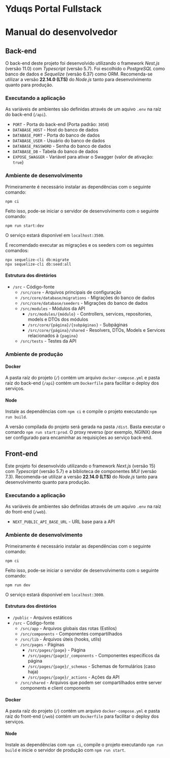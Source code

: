 # Yduqs Portal Fullstack

# Manual do desenvolvedor

## Back-end

O back-end deste projeto foi desenvolvido utilizando o framework _Nest.js_ (versão 11.0) com _Typescript_ (versão 5.7). Foi escolhido o _PostgreSQL_ como banco de dados e _Sequelize_ (versão 6.37) como ORM. Recomenda-se utilizar a versão **22.14.0 (LTS)** do _Node.js_ tanto para desenvolvimento quanto para produção.

### Executando a aplicação

As variáveis de ambientes são definidas através de um aquivo `.env` na raíz do back-end (`/api`).

- `PORT` - Porta do back-end (Porta padrão: `3050`)
- `DATABASE_HOST` - Host do banco de dados
- `DATABASE_PORT` - Porta do banco de dados
- `DATABASE_USER` - Usuário do banco de dados
- `DATABASE_PASSWORD` - Senha do banco de dados
- `DATABASE_DB` - Tabela do banco de dados
- `EXPOSE_SWAGGER` - Variável para ativar o Swagger (valor de ativação: `true`)

### Ambiente de desenvolvimento

Primeiramente é necessário instalar as dependências com o seguinte comando:

```shell
npm ci
```

Feito isso, pode-se iniciar o servidor de desenvolvimento com o seguinte comando:

```shell
npm run start:dev
```

O serviço estará disponível em `localhost:3500`.

É recomendado executar as migrações e os seeders com os seguintes comandos:

```shell
npx sequelize-cli db:migrate
npx sequelize-cli db:seed:all
```

#### Estrutura dos diretórios

- `/src` - Código-fonte
  - `/src/core` - Arquivos principais de configuração
  - `/src/core/database/migrations` - Migrações do banco de dados
  - `/src/core/database/seeders` - Migrações do banco de dados
  - `/src/modules` - Módulos da API
    - `/src/modules/{módulo}` - Controllers, services, repositories, models e DTOs dos módulos
    - `/src/core/{página}/{subpáginas}` - Subpáginas
    - `/src/core/{página}/shared` - Resolvers, DTOs, Models e Services relacionados à `{pagina}`
  - `/src/tests` - Testes da API

### Ambiente de produção

#### Docker

A pasta raíz do projeto (`/`) contém um arquivo `docker-compose.yml` e pasta raíz do back-end (`/api`) contém um `Dockerfile` para facilitar o deploy dos serviços.

#### Node

Instale as dependências com `npm ci` e compile o projeto executando `npm run build`.

A versão compilada do projeto será gerada na pasta `/dist`. Basta executar o comando `npm run start:prod`. O proxy reverso (por exemplo, NGINX) deve ser configurado para encaminhar as requisições ao serviço back-end.

## Front-end

Este projeto foi desenvolvido utilizando o framework _Next.js_ (versão 15) com _Typescript_ (versão 5.7) e a biblioteca de componentes _MUI_ (versão 7.3). Recomenda-se utilizar a versão **22.14.0 (LTS)** do _Node.js_ tanto para desenvolvimento quanto para produção.

### Executando a aplicação

As variáveis de ambientes são definidas através de um aquivo `.env` na raíz do front-end (`/web`).

- `NEXT_PUBLIC_API_BASE_URL` - URL base para a API

### Ambiente de desenvolvimento

Primeiramente é necessário instalar as dependências com o seguinte comando:

```shell
npm ci
```

Feito isso, pode-se iniciar o servidor de desenvolvimento com o seguinte comando:

```shell
npm run dev
```

O serviço estará disponível em `localhost:3000`.

#### Estrutura dos diretórios

- `/public` - Arquivos estáticos
- `/src` - Código-fonte
  - `/src/app` - Arquivos globais das rotas (Estilos)
  - `/src/components` - Componentes compartilhados
  - `/src/lib` - Árquivos úteis (hooks, utils)
  - `/src/pages` - Páginas
    - `/src/pages/{page}` - Página
    - `/src/pages/{page}/_components` - Componentes específicos da página
    - `/src/pages/{page}/_schemas` - Schemas de formulários (caso haja)
    - `/src/pages/{page}/_actions` - Ações da API
  - `/src/shared` - Arquivos que podem ser compartilhados entre server components e client components

#### Docker

A pasta raíz do projeto (`/`) contém um arquivo `docker-compose.yml` e pasta raíz do front-end (`/web`) contém um `Dockerfile` para facilitar o deploy dos serviços.

#### Node

Instale as dependências com `npm ci`, compile o projeto executando `npm run build` e inicie o servidor de produção com `npm run start`.
